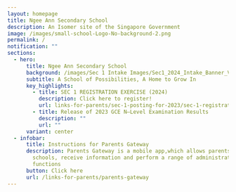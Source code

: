 ```yaml
---
layout: homepage
title: Ngee Ann Secondary School
description: An Isomer site of the Singapore Government
image: /images/small-school-Logo-No-background-2.png
permalink: /
notification: ""
sections:
  - hero:
      title: Ngee Ann Secondary School
      background: /images/Sec 1 Intake Images/Sec1_2024_Intake_Banner_V2.png
      subtitle: A School of Possibilities, A Home to Grow In
      key_highlights:
        - title: SEC 1 REGISTRATION EXERCISE (2024)
          description: Click here to register!
          url: links-for-parents/sec-1-posting-for-2023/sec-1-registration-exercise-2024-intake/
        - title: Release of 2023 GCE N–Level Examination Results
          description: ""
          url: ""
      variant: center
  - infobar:
      title: Instructions for Parents Gateway
      description: Parents Gateway is a mobile app,which allows parents to engage with
        schools, receive information and perform a range of administrative
        functions
      button: Click here
      url: /links-for-parents/parents-gateway
---
```

